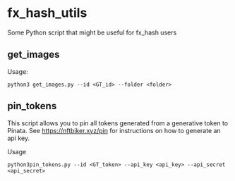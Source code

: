 # fx_hash_utils

Some Python script that might be useful for fx_hash users

## get_images

Usage:
```
python3 get_images.py --id <GT_id> --folder <folder>
```

## pin_tokens

This script allows you to pin all tokens generated from a generative token to Pinata.
See https://nftbiker.xyz/pin for instructions on how to generate an api key.

Usage
```
python3pin_tokens.py --id <GT_token> --api_key <api_key> --api_secret <api_secret>
```
